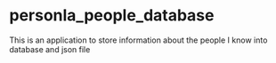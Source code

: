 # personla_people_database
This is an application to store information about the people I know into database and json file
